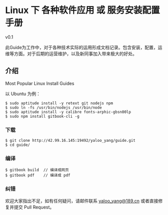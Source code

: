 # Linux 下 各种软件应用 或 服务安装配置手册
v0.1

此Guide为工作中，对于各种技术实际的运用形成文档记录。包含安装，配置，运维等方面。对于后期的运营维护，以及新同事加入带来极大的好处。
## 介绍

Most Popular Linux Install Guides

以 Ubuntu 为例：

    $ sudo aptitude install -y retext git nodejs npm
    $ sudo ln -fs /usr/bin/nodejs /usr/bin/node
    $ sudo aptitude install -y calibre fonts-arphic-gbsn00lp
    $ sudo npm install gitbook-cli -g

### 下载

    $ git clone http://42.99.16.145:19492/yaloo_yang/guide.git
    $ cd guide/

### 编译

    $ gitbook build  // 编译成网页
    $ gitbook pdf    // 编译成 pdf

### 纠错

欢迎大家指出不足，如有任何疑问，请邮件联系 yaloo_yang@189.cn 或者直接修复并提交 Pull Request。

